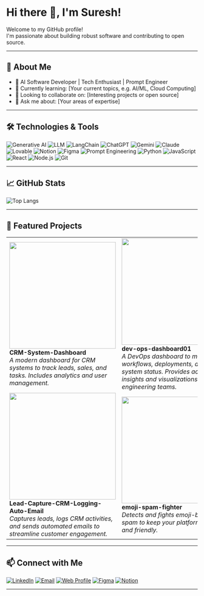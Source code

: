 # Hi there 👋, I'm Suresh!

Welcome to my GitHub profile!  
I'm passionate about building robust software and contributing to open source.

---

## 🚀 About Me

- 💼 AI Software Developer | Tech Enthusiast | Prompt Engineer
- 🌱 Currently learning: [Your current topics, e.g. AI/ML, Cloud Computing]
- 👯 Looking to collaborate on: [Interesting projects or open source]
- 💬 Ask me about: [Your areas of expertise]

---

## 🛠️ Technologies & Tools

![Generative AI](https://img.shields.io/badge/-Generative%20AI-purple?style=flat-square)
![LLM](https://img.shields.io/badge/-LLM-6c63ff?style=flat-square)
![LangChain](https://img.shields.io/badge/-LangChain-00B86B?style=flat-square)
![ChatGPT](https://img.shields.io/badge/-ChatGPT-10a37f?style=flat-square)
![Gemini](https://img.shields.io/badge/-Gemini-4285F4?style=flat-square)
![Claude](https://img.shields.io/badge/-Claude-f7b801?style=flat-square)
![Lovable](https://img.shields.io/badge/-Lovable-ff69b4?style=flat-square)
![Notion](https://img.shields.io/badge/-Notion-000?style=flat-square&logo=notion&logoColor=white)
![Figma](https://img.shields.io/badge/-Figma-333?style=flat-square&logo=figma&logoColor=white)
![Prompt Engineering](https://img.shields.io/badge/-Prompt%20Engineering-00BFFF?style=flat-square)
![Python](https://img.shields.io/badge/-Python-3776AB?style=flat-square&logo=python&logoColor=white)
![JavaScript](https://img.shields.io/badge/-JavaScript-F7DF1E?style=flat-square&logo=javascript&logoColor=black)
![React](https://img.shields.io/badge/-React-20232A?style=flat-square&logo=react&logoColor=61DAFB)
![Node.js](https://img.shields.io/badge/-Node.js-339933?style=flat-square&logo=node-dot-js&logoColor=white)
![Git](https://img.shields.io/badge/-Git-F05032?style=flat-square&logo=git&logoColor=white)

---

## 📈 GitHub Stats

![Top Langs](https://github-readme-stats.vercel.app/api/top-langs/?username=Suresh-28&layout=compact&theme=radical)

---

## 🌟 Featured Projects

<div align="center">

<table>
  <tr>
    <td>
      <a href="https://github.com/Suresh-28/CRM-System-Dashboard">
        <img src="https://socialify.git.ci/Suresh-28/CRM-System-Dashboard/image?description=1&language=1&name=1&owner=1&theme=Light" width="280" />
      </a>
      <br>
      <b>CRM-System-Dashboard</b>
      <br>
      <i>A modern dashboard for CRM systems to track leads, sales, and tasks. Includes analytics and user management.</i>
    </td>
    <td>
      <a href="https://github.com/Suresh-28/dev-ops-dashboard01">
        <img src="https://socialify.git.ci/Suresh-28/dev-ops-dashboard01/image?description=1&language=1&name=1&owner=1&theme=Light" width="280" />
      </a>
      <br>
      <b>dev-ops-dashboard01</b>
      <br>
      <i>A DevOps dashboard to monitor workflows, deployments, and system status. Provides actionable insights and visualizations for engineering teams.</i>
    </td>
    <td>
      <a href="https://github.com/Suresh-28/Lead-Distribution-Notification">
        <img src="https://socialify.git.ci/Suresh-28/Lead-Distribution-Notification/image?description=1&language=1&name=1&owner=1&theme=Light" width="280" />
      </a>
      <br>
      <b>Lead-Distribution-Notification</b>
      <br>
      <i>Automates lead distribution notifications to ensure quick follow-up and efficient team response.</i>
    </td>
  </tr>
  <tr>
    <td>
      <a href="https://github.com/Suresh-28/Lead-Capture-CRM-Logging-Auto-Email">
        <img src="https://socialify.git.ci/Suresh-28/Lead-Capture-CRM-Logging-Auto-Email/image?description=1&language=1&name=1&owner=1&theme=Light" width="280" />
      </a>
      <br>
      <b>Lead-Capture-CRM-Logging-Auto-Email</b>
      <br>
      <i>Captures leads, logs CRM activities, and sends automated emails to streamline customer engagement.</i>
    </td>
    <td>
      <a href="https://github.com/Suresh-28/emoji-spam-fighter">
        <img src="https://socialify.git.ci/Suresh-28/emoji-spam-fighter/image?description=1&language=1&name=1&owner=1&theme=Light" width="280" />
      </a>
      <br>
      <b>emoji-spam-fighter</b>
      <br>
      <i>Detects and fights emoji-based spam to keep your platform clean and friendly.</i>
    </td>
    <td>
      <a href="https://github.com/Suresh-28/prompt-to-resume-genius">
        <img src="https://socialify.git.ci/Suresh-28/prompt-to-resume-genius/image?description=1&language=1&name=1&owner=1&theme=Light" width="280" />
      </a>
      <br>
      <b>prompt-to-resume-genius</b>
      <br>
      <i>Generate professional resumes from simple prompts using AI-powered automation and customization.</i>
    </td>
  </tr>
</table>

</div>

---

## 📫 Connect with Me

[![LinkedIn](https://img.shields.io/badge/-LinkedIn-blue?style=flat-square&logo=linkedin)](https://linkedin.com/in/your-link)
[![Email](https://img.shields.io/badge/-Email-red?style=flat-square&logo=gmail&logoColor=white)](mailto:your-email@example.com)
[![Web Profile](https://img.shields.io/badge/-Web%20Profile-00C7B7?style=flat-square&logo=google-chrome&logoColor=white)](https://sureshshyamala.lovable.app/)
[![Figma](https://img.shields.io/badge/-Figma-333?style=flat-square&logo=figma&logoColor=white)](https://figma.com/@suri28)
[![Notion](https://img.shields.io/badge/-Notion-000?style=flat-square&logo=notion&logoColor=white)](https://surli.cc/vqloqf)
<!-- Add your website, Twitter, etc. -->

---

<!--
**Suresh-28/Suresh-28** is a ✨ _special_ ✨ repository because its `README.md` appears on your GitHub profile.
-->